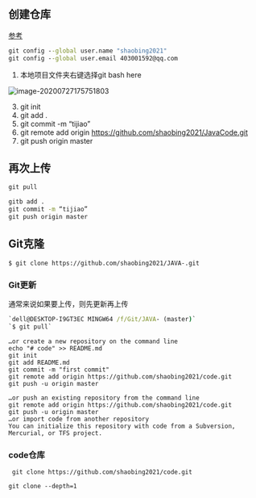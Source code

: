 ## 创建仓库

[参考](https://jingyan.baidu.com/article/48b558e3090a907f38c09a20.html)

```cmd
git config --global user.name "shaobing2021" 
git config --global user.email 403001592@qq.com 
```

1. 本地项目文件夹右键选择git bash here

![image-20200727175751803](https://gitee.com/shaobing2021/typora/raw/master/img/20200728093815.png)

3. git init  
4. git add .  
5. git commit -m “tijiao”
6. git remote add origin  https://github.com/shaobing2021/JavaCode.git
7. git push origin master

## 再次上传

```cmd
git pull

gitb add .  
git commit -m “tijiao”
git push origin master
```

## Git克隆

`$ git clone https://github.com/shaobing2021/JAVA-.git`

### Git更新

通常来说如果要上传，则先更新再上传

```cmd
`dell@DESKTOP-I9GT3EC MINGW64 /f/Git/JAVA- (master)`
`$ git pull`
```

```
…or create a new repository on the command line
echo "# code" >> README.md
git init
git add README.md
git commit -m "first commit"
git remote add origin https://github.com/shaobing2021/code.git
git push -u origin master
                
…or push an existing repository from the command line
git remote add origin https://github.com/shaobing2021/code.git
git push -u origin master
…or import code from another repository
You can initialize this repository with code from a Subversion, Mercurial, or TFS project.
```

### code仓库

```
 git clone https://github.com/shaobing2021/code.git
```



```
git clone --depth=1 
```

